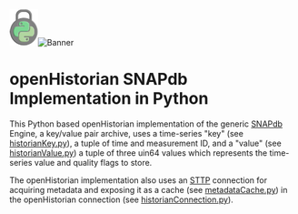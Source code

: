 ![Logo](../../docs/img/LockPython_64High.png)![Banner](https://raw.githubusercontent.com/GridProtectionAlliance/openHistorian/master/Source/Documentation/Readme%20files/openHistorian2.png)

# openHistorian SNAPdb Implementation in Python

This Python based openHistorian implementation of the generic [SNAPdb](../snapDB) Engine, a key/value pair archive, uses a time-series "key" (see [historianKey.py](historianKey.py)), a tuple of time and measurement ID, and a "value" (see [historianValue.py](historianValue.py)) a tuple of three uin64 values which represents the time-series value and quality flags to store.

The openHistorian implementation also uses an [STTP](https://github.com/sttp/) connection for acquiring metadata and exposing it as a cache (see [metadataCache.py](metadataCache.py)) in the openHistorian connection (see [historianConnection.py](historianConnection.py)).
